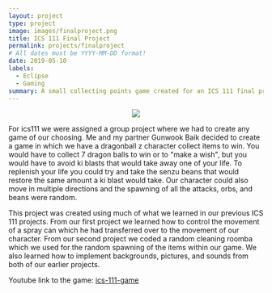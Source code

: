 ```yaml
---
layout: project
type: project
image: images/finalproject.png
title: ICS 111 Final Project
permalink: projects/finalproject
# All dates must be YYYY-MM-DD format!
date: 2019-05-10
labels:
  - Eclipse
  - Gaming
summary: A small collecting points game created for an ICS 111 final project.
---
```


<p align="center"><img class="ui image" src="{{ site.baseurl }}/images/gamewin.png"></p>

For ics111 we were assigned a group project where we had to create any game of our choosing. Me and my partner Gunwook Baik decided to create a game in which we have a dragonball z character collect items to win. You would have to collect 7 dragon balls to win or to "make a wish", but you would have to avoid ki blasts that would take away one of your life. To replenish your life you could try and take the senzu beans that would restore the same amount a ki blast would take. Our character could also move in multiple directions and the spawning of all the attacks, orbs, and beans were random.

This project was created using much of what we learned in our previous ICS 111 projects. From our first project we learned how to control the movement of a spray can which he had transferred over to the movement of our character. From our second project we coded a random cleaning roomba which we used for the random spawning of the items within our game. We also learned how to implement backgrounds, pictures, and sounds from both of our earlier projects.

Youtube link to the game: <a href="https://www.youtube.com/watch?v=-e1Hy7TdYCk"><i class="="></i>ics-111-game</a>

